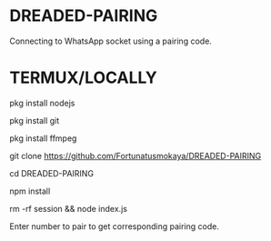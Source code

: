 # DREADED-PAIRING
Connecting to WhatsApp socket using a pairing code.


# TERMUX/LOCALLY

pkg install nodejs

pkg install git

pkg install ffmpeg

git clone https://github.com/Fortunatusmokaya/DREADED-PAIRING

cd DREADED-PAIRING

npm install

rm -rf session && node index.js

Enter number to pair to get corresponding pairing code.
